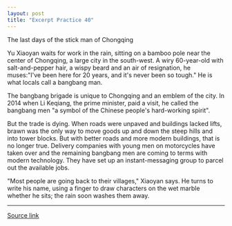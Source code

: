 ```yaml
---
layout: post
title: "Excerpt Practice 40"
---
```


The last days of the stick man of Chongqing

Yu Xiaoyan waits for work in the rain, sitting on a bamboo pole near the center of Chongqing, a large city in the south-west. A wiry 60-year-old with salt-and-pepper hair, a wispy beard and an air of resignation, he muses:"I've been here for 20 years, and it's never been so tough." He is what locals call a bangbang man.

The bangbang brigade is unique to Chongqing and an emblem of the city. In 2014 when Li Keqiang, the prime minister, paid a visit, he called the bangbang men "a symbol of the Chinese people's hard-working spirit".

But the trade is dying. When roads were unpaved and buildings lacked lifts, brawn was the only way to move goods up and down the steep hills and into tower blocks. But with better roads and more modern buildings, that is no longer true. Delivery companies with young men on motorcycles have taken over and the remaining bangbang men are coming to terms with modern technology. They have set up an instant-messaging group to parcel out the available jobs. 

"Most people are going back to their villages," Xiaoyan says. He turns to write his name, using a finger to draw characters on the wet marble whether he sits; the rain soon washes them away.


*************************************************************************************

[Source link][link]

[link]: http://www.economist.com/news/china/21696904-there-were-once-300000-porters-chongqing-they-now-number-3000-last-days-stick-men
